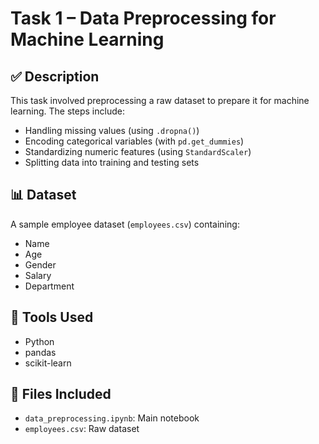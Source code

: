 # Task 1 – Data Preprocessing for Machine Learning

## ✅ Description
This task involved preprocessing a raw dataset to prepare it for machine learning. The steps include:

- Handling missing values (using `.dropna()`)
- Encoding categorical variables (with `pd.get_dummies`)
- Standardizing numeric features (using `StandardScaler`)
- Splitting data into training and testing sets

## 📊 Dataset
A sample employee dataset (`employees.csv`) containing:
- Name
- Age
- Gender
- Salary
- Department

## 🧪 Tools Used
- Python
- pandas
- scikit-learn

## 📁 Files Included
- `data_preprocessing.ipynb`: Main notebook
- `employees.csv`: Raw dataset
